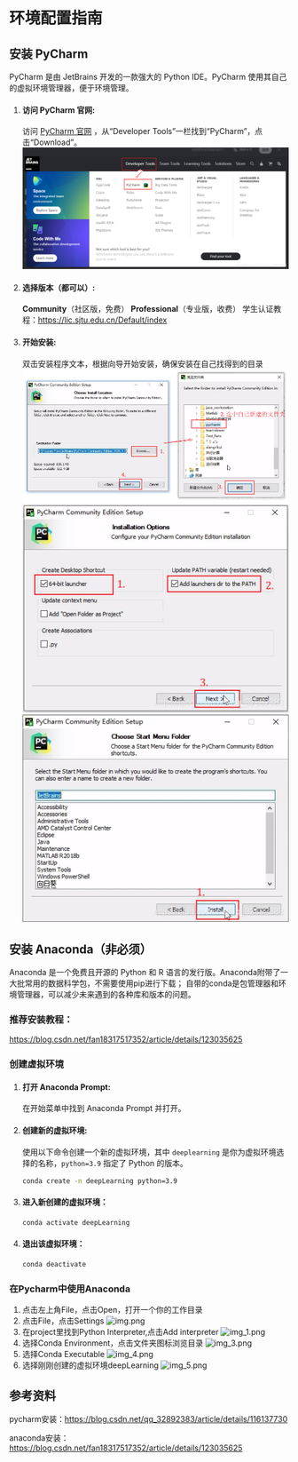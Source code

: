 # 环境配置指南

## 安装 PyCharm

PyCharm 是由 JetBrains 开发的一款强大的 Python IDE。PyCharm 使用其自己的虚拟环境管理器，便于环境管理。

1. #### 访问 PyCharm 官网:
   
   访问 [PyCharm 官网](https://www.jetbrains.com/pycharm/download/) ，从“Developer Tools”一栏找到“PyCharm”，点击“Download”。
![img.png](img/Envrionment_setup_img/img.png)
2. #### 选择版本（都可以）:

   **Community**（社区版，免费）
   **Professional**（专业版，收费）
   学生认证教程：https://lic.sjtu.edu.cn/Default/index
   

3. #### 开始安装:
   
   双击安装程序文本，根据向导开始安装，确保安装在自己找得到的目录
![img_3.png](img/Envrionment_setup_img/img_3.png)
![img_1.png](img/Envrionment_setup_img/img_1.png)
![img_2.png](img/Envrionment_setup_img/img_2.png)


## 安装 Anaconda（非必须）

Anaconda 是一个免费且开源的 Python 和 R 语言的发行版。Anaconda附带了一大批常用的数据科学包，不需要使用pip进行下载；
自带的conda是包管理器和环境管理器，可以减少未来遇到的各种库和版本的问题。

### 推荐安装教程：
https://blog.csdn.net/fan18317517352/article/details/123035625

### 创建虚拟环境

1. #### 打开 Anaconda Prompt:
   
   在开始菜单中找到 Anaconda Prompt 并打开。

2. #### 创建新的虚拟环境:
   
   使用以下命令创建一个新的虚拟环境，其中 `deeplearning` 是你为虚拟环境选择的名称，`python=3.9` 指定了 Python 的版本。
   
   ```bash
   conda create -n deepLearning python=3.9

3. #### 进入新创建的虚拟环境：
   ```bash
   conda activate deepLearning
   
4. #### 退出该虚拟环境：
   ```bash
   conda deactivate

### 在Pycharm中使用Anaconda
1. 点击左上角File，点击Open，打开一个你的工作目录
2. 点击File，点击Settings
![img.png](img/Envrionment_setup_img/4.png)
3. 在project里找到Python Interpreter,点击Add interpreter
![img_1.png](img/Envrionment_setup_img/5.png)
4. 选择Conda Environment，点击文件夹图标浏览目录
![img_3.png](img/Envrionment_setup_img/8.png)
5. 选择Conda Executable
![img_4.png](img/Envrionment_setup_img/9.png)
6. 选择刚刚创建的虚拟环境deepLearning
![img_5.png](img/Envrionment_setup_img/10.png)
   
## 参考资料
pycharm安装：https://blog.csdn.net/qq_32892383/article/details/116137730  

anaconda安装：https://blog.csdn.net/fan18317517352/article/details/123035625